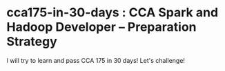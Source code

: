 # cca175-in-30-days : CCA Spark and Hadoop Developer – Preparation Strategy

I will try to learn and pass CCA 175 in 30 days!
Let's challenge!
